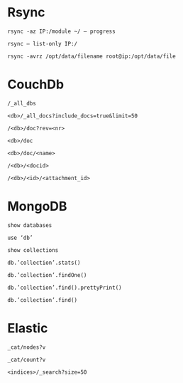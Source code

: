 # Rsync
``````
rsync -az IP:/module ~/ — progress

rsync — list-only IP:/

rsync -avrz /opt/data/filename root@ip:/opt/data/file
``````
# CouchDb
```
/_all_dbs

<db>/_all_docs?include_docs=true&limit=50

/<db>/doc?rev=<nr>

<db>/doc

<db>/doc/<name>

/<db>/<docid>

/<db>/<id>/<attachment_id>
```
# MongoDB
``````
show databases

use ‘db’

show collections

db.’collection’.stats()

db.’collection’.findOne()

db.’collection’.find().prettyPrint()

db.’collection’.find()
``````
# Elastic
``````
_cat/nodes?v

_cat/count?v

<indices>/_search?size=50
``````